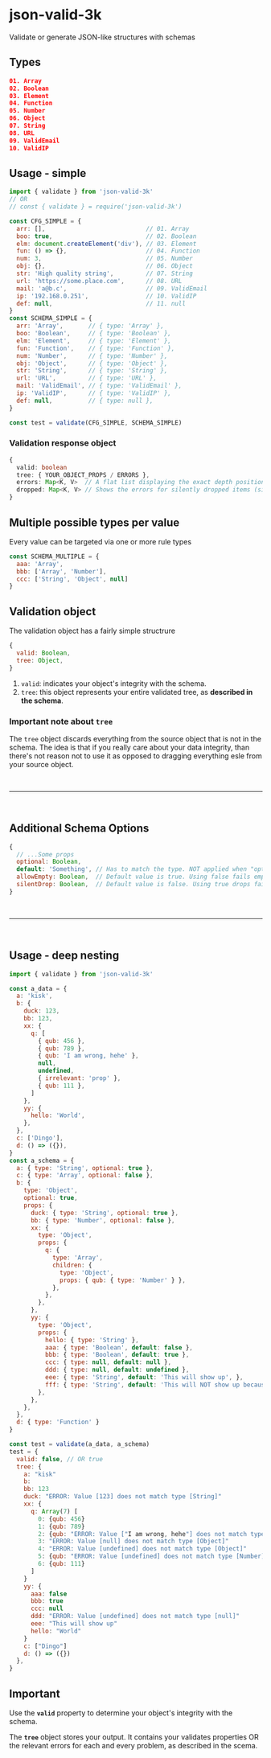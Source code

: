 # json-valid-3k
Validate or generate JSON-like structures with schemas

## Types
```JSON
01. Array
02. Boolean
03. Element
04. Function
05. Number
06. Object
07. String
08. URL
09. ValidEmail
10. ValidIP
```

## Usage - simple
```javascript
import { validate } from 'json-valid-3k'
// OR
// const { validate } = require('json-valid-3k')

const CFG_SIMPLE = {
  arr: [],                            // 01. Array
  boo: true,                          // 02. Boolean
  elm: document.createElement('div'), // 03. Element
  fun: () => {},                      // 04. Function
  num: 3,                             // 05. Number
  obj: {},                            // 06. Object
  str: 'High quality string',         // 07. String
  url: 'https://some.place.com',      // 08. URL
  mail: 'a@b.c',                      // 09. ValidEmail
  ip: '192.168.0.251',                // 10. ValidIP
  def: null,                          // 11. null
}
const SCHEMA_SIMPLE = {
  arr: 'Array',       // { type: 'Array' },
  boo: 'Boolean',     // { type: 'Boolean' },
  elm: 'Element',     // { type: 'Element' },
  fun: 'Function',    // { type: 'Function' },
  num: 'Number',      // { type: 'Number' },
  obj: 'Object',      // { type: 'Object' },
  str: 'String',      // { type: 'String' },
  url: 'URL',         // { type: 'URL' },
  mail: 'ValidEmail', // { type: 'ValidEmail' },
  ip: 'ValidIP',      // { type: 'ValidIP' },
  def: null,          // { type: null },
}

const test = validate(CFG_SIMPLE, SCHEMA_SIMPLE)
```
### Validation response object
```typescript
{
  valid: boolean
  tree: { YOUR_OBJECT_PROPS / ERRORS },
  errors: Map<K, V>  // A flat list displaying the exact depth position of each failed value
  dropped: Map<K, V> // Shows the errors for silently dropped items (silentDrop: true)
}
```

## Multiple possible types per value
Every value can be targeted via one or more rule types
```javascript
const SCHEMA_MULTIPLE = {
  aaa: 'Array',
  bbb: ['Array', 'Number'],
  ccc: ['String', 'Object', null]
}
```


## Validation object
The validation object has a fairly simple structrure
```javascript
{
  valid: Boolean,
  tree: Object,
}
```
1. `valid`: indicates your object's integrity with the schema.
2. `tree`: this object represents your entire validated tree, as **described in the schema**.

### **Important note about `tree`**
The `tree` object discards everything from the source object that is not in the schema. The idea is that if you really care about your data integrity, than there's not reason not to use it as opposed to dragging everything esle from your source object.

<br /><hr /><br />
## Additional Schema Options
```javascript
{
  // ...Some props
  optional: Boolean,
  default: 'Something', // Has to match the type. NOT applied when "optional" is "true"
  allowEmpty: Boolean,  // Default value is true. Using false fails empty Array/Object/String values
  silentDrop: Boolean,  // Default value is false. Using true drops failed items without raising the alarm
}
```

<br /><hr /><br />

## Usage - deep nesting
```javascript
import { validate } from 'json-valid-3k'

const a_data = {
  a: 'kisk',
  b: {
    duck: 123,
    bb: 123,
    xx: {
      q: [
        { qub: 456 },
        { qub: 789 },
        { qub: 'I am wrong, hehe' },
        null,
        undefined,
        { irrelevant: 'prop' },
        { qub: 111 },
      ]
    },
    yy: {
      hello: 'World',
    },
  },
  c: ['Dingo'],
  d: () => ({}),
}
const a_schema = {
  a: { type: 'String', optional: true },
  c: { type: 'Array', optional: false },
  b: {
    type: 'Object',
    optional: true,
    props: {
      duck: { type: 'String', optional: true },
      bb: { type: 'Number', optional: false },
      xx: {
        type: 'Object',
        props: {
          q: {
            type: 'Array',
            children: {
              type: 'Object',
              props: { qub: { type: 'Number' } },
            },
          },
        },
      },
      yy: {
        type: 'Object',
        props: {
          hello: { type: 'String' },
          aaa: { type: 'Boolean', default: false },
          bbb: { type: 'Boolean', default: true },
          ccc: { type: null, default: null },
          ddd: { type: null, default: undefined },
          eee: { type: 'String', default: 'This will show up', },
          fff: { type: 'String', default: 'This will NOT show up because it is optional', optional: true },
        },
      },
    },
  },
  d: { type: 'Function' }
}

const test = validate(a_data, a_schema)
test = {
  valid: false, // OR true
  tree: {
    a: "kisk"
    b:
    bb: 123
    duck: "ERROR: Value [123] does not match type [String]"
    xx: {
      q: Array(7) [
        0: {qub: 456}
        1: {qub: 789}
        2: {qub: "ERROR: Value ["I am wrong, hehe"] does not match type [Number]"}
        3: "ERROR: Value [null] does not match type [Object]"
        4: "ERROR: Value [undefined] does not match type [Object]"
        5: {qub: "ERROR: Value [undefined] does not match type [Number]"}
        6: {qub: 111}
      ]
    }
    yy: {
      aaa: false
      bbb: true
      ccc: null
      ddd: "ERROR: Value [undefined] does not match type [null]"
      eee: "This will show up"
      hello: "World"
    }
    c: ["Dingo"]
    d: () => ({})
  }, 
}
```

## Important
Use the **`valid`** property to determine your object's integrity with the schema.

The **`tree`** object stores your output. It contains your validates properties OR the relevant errors for each and every problem, as described in the scema.
